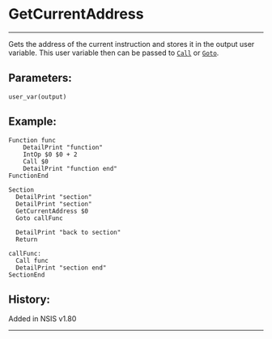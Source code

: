 # GetCurrentAddress

---

Gets the address of the current instruction and stores it in the output user variable. This user variable then can be passed to [`Call`][1] or [`Goto`][2].

## Parameters:

    user_var(output)

## Example:

	Function func
		DetailPrint "function"
		IntOp $0 $0 + 2
		Call $0
		DetailPrint "function end"
	FunctionEnd
	 
	Section
	  DetailPrint "section"
	  DetailPrint "section"
	  GetCurrentAddress $0
	  Goto callFunc
	 
	  DetailPrint "back to section"
	  Return
	 
	callFunc:
	  Call func
	  DetailPrint "section end"
	SectionEnd

## History:

Added in NSIS v1.80

---

[1]: Call.markdown
[2]: Goto.markdown